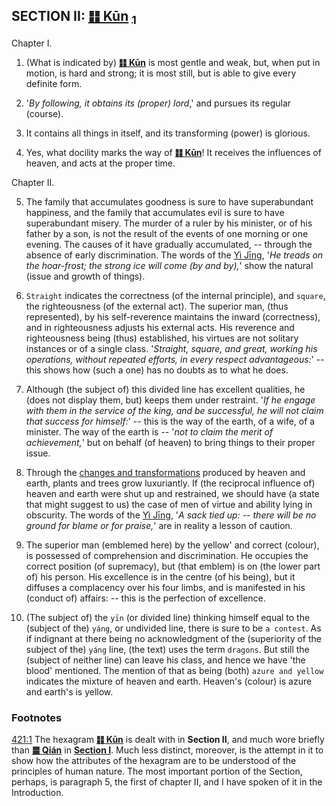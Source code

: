 <a id="p-418"/>

## SECTION II: **[**䷁ Kūn**](e59da4kun.md)** <a id="fr_285"/> [<sub>1</sub>](#fn_285)

Chapter I.

1. (What is indicated by) [**䷁ Kūn**](e59da4kun.md) is most gentle and weak, but, when put in motion, is hard and strong; it is most still, but is able to give every definite form.

<a id="p-419"/>

2. '*By following, it obtains its (proper) lord*,' and pursues its regular (course).

3. It contains all things in itself, and its transforming (power) is glorious.

4. Yes, what docility marks the way of [**䷁ Kūn**](e59da4kun.md)! It receives the influences of heaven, and acts at the proper time.

Chapter II. 

5. The family that accumulates goodness is sure to have superabundant happiness, and the family that accumulates evil is sure to have superabundant misery. The murder of a ruler by his minister, or of his father by a son, is not the result of the events of one morning or one evening. The causes of it have gradually accumulated, -- through the absence of early discrimination. The words of the [Yì Jīng](https://ctext.org/book-of-changes), '*He treads on the hoar-frost; the strong ice will come (by and by),*' show the natural (issue and growth of things).

<a id="p-420"/>

6. `Straight` indicates the correctness (of the internal principle), and `square`, the righteousness (of the external act). The superior man, (thus represented), by his self-reverence maintains the inward (correctness), and in righteousness adjusts his external acts. His reverence and righteousness being (thus) established, his virtues are not solitary instances or of a single class. '*Straight, square, and great, working his operations, without repeated efforts, in every respect advantageous:*' -- this shows how (such a one) has no doubts as to what he does.

7. Although (the subject of) this divided line has excellent qualities, he (does not display them, but) keeps them under restraint. '*If he engage with them in the service of the king, and be successful, he will not claim that success for himself:*' -- this is the way of the earth, of a wife, of a minister. The way of the earth is -- '*not to claim the merit of achievement,*' but on behalf (of heaven) to bring things to their proper issue.

8. Through the [changes and transformations](https://ctext.org/book-of-changes/kun6#n278966) produced by heaven and earth, plants and trees grow luxuriantly. If (the reciprocal influence of) heaven and earth were shut up and restrained, we should have (a state that might suggest to us) the case of men of virtue and ability lying in obscurity. The words of the [Yì Jīng](https://ctext.org/book-of-changes), '*A sack tied up: -- there will be no ground for blame or for praise,*' are in reality a lesson of caution.

<a id="p-421"/>

9. The superior man (emblemed here) by the yellow' and correct (colour), is possessed of comprehension and discrimination. He occupies the correct position (of supremacy), but (that emblem) is on (the lower part of) his person. His excellence is in the centre (of his being), but it diffuses a complacency over his four limbs, and is manifested in his (conduct of) affairs: -- this is the perfection of excellence.

10. (The subject of) the `yīn` (or divided line) thinking himself equal to the (subject of the) `yáng`, or undivided line, there is sure to be `a contest`. As if indignant at there being no acknowledgment of the (superiority of the subject of the) `yáng` line, (the text) uses the term `dragons`. But still the (subject of neither line) can leave his class, and hence we have 'the blood' mentioned. The mention of that as being (both) `azure and yellow` indicates the mixture of heaven and earth. Heaven's (colour) is azure and earth's is yellow.

### Footnotes

<a id="fn_285"/>[421:1](#fr_285) The hexagram [**䷁ Kūn**](e59da4kun.md) is dealt with in **Section II**, and much wore briefly than [**䷀ Qián**](e4b9beqian.md) in [**Section I**](appendix04s1.md). Much less distinct, moreover, is the attempt in it to show how the attributes of the hexagram are to be understood of the principles of human nature. The most important portion of the Section, perhaps, is paragraph 5, the first of chapter II, and I have spoken of it in the Introduction.
